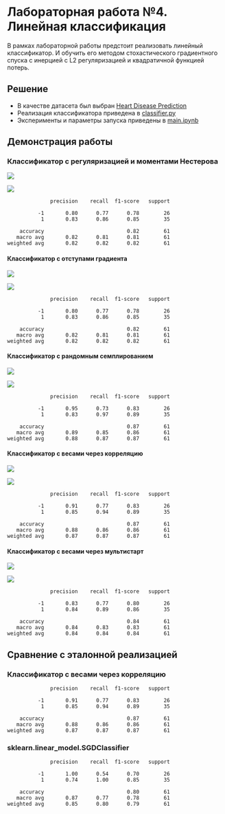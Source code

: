 # Лабораторная работа №4. Линейная классификация

В рамках лабораторной работы предстоит реализовать линейный классификатор. И обучить его методом стохастического градиентного спуска с инерцией с L2 регуляризацией и квадратичной функцией потерь.

## Решение

* В качестве датасета был выбран [Heart Disease Prediction](https://raw.githubusercontent.com/kb22/Heart-Disease-Prediction/refs/heads/master/dataset.csv)
* Реализация классификатора приведена в [classifier.py](source/classifier.py)
* Эксперименты и параметры запуска приведены в [main.ipynb](source/main.ipynb)

## Демонстрация работы

### Классификатор с регуляризацией и моментами Нестерова

![](docs/img.png)

![](docs/img_1.png)

```
              precision    recall  f1-score   support

          -1       0.80      0.77      0.78        26
           1       0.83      0.86      0.85        35

    accuracy                           0.82        61
   macro avg       0.82      0.81      0.81        61
weighted avg       0.82      0.82      0.82        61
```

#### Классификатор с отступами градиента

![](docs/img_2.png)

![](docs/img_3.png)

```
              precision    recall  f1-score   support

          -1       0.80      0.77      0.78        26
           1       0.83      0.86      0.85        35

    accuracy                           0.82        61
   macro avg       0.82      0.81      0.81        61
weighted avg       0.82      0.82      0.82        61
```

#### Классификатор с рандомным семплированием

![](docs/img_4.png)

![](docs/img_5.png)

```
              precision    recall  f1-score   support

          -1       0.95      0.73      0.83        26
           1       0.83      0.97      0.89        35

    accuracy                           0.87        61
   macro avg       0.89      0.85      0.86        61
weighted avg       0.88      0.87      0.87        61
```

#### Классификатор с весами через корреляцию

![](docs/img_6.png)

![](docs/img_7.png)

```
              precision    recall  f1-score   support

          -1       0.91      0.77      0.83        26
           1       0.85      0.94      0.89        35

    accuracy                           0.87        61
   macro avg       0.88      0.86      0.86        61
weighted avg       0.87      0.87      0.87        61
```

#### Классификатор с весами через мультистарт

![](docs/img_8.png)

![](docs/img_9.png)

```
              precision    recall  f1-score   support

          -1       0.83      0.77      0.80        26
           1       0.84      0.89      0.86        35

    accuracy                           0.84        61
   macro avg       0.84      0.83      0.83        61
weighted avg       0.84      0.84      0.84        61
```

## Сравнение с эталонной реализацией

### Классификатор с весами через корреляцию

```
              precision    recall  f1-score   support

          -1       0.91      0.77      0.83        26
           1       0.85      0.94      0.89        35

    accuracy                           0.87        61
   macro avg       0.88      0.86      0.86        61
weighted avg       0.87      0.87      0.87        61
```

### sklearn.linear_model.SGDClassifier

```
              precision    recall  f1-score   support

          -1       1.00      0.54      0.70        26
           1       0.74      1.00      0.85        35

    accuracy                           0.80        61
   macro avg       0.87      0.77      0.78        61
weighted avg       0.85      0.80      0.79        61
```
